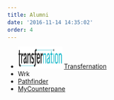 ```yaml
---
title: Alumni
date: '2016-11-14 14:35:02'
order: 4
---
```

<ul class="list di ml0 center tc">
 <li>
   <img src="transfernation logo.png" style="width: 100px; height:50px">
   <a href="http://transfernation.org/" class="link underline-hover red">Transfernation</a>
 </li>
 <li>
   Wrk
 </li>
 <li>
   <a href="https://www.pathfinder.vet/" class="link underline-hover red">Pathfinder</a>
 </li>
 <li>
   <a href="http://www.mycounterpane.com/" class="link underline-hover red">MyCounterpane</a>
 </li>
</ul>
